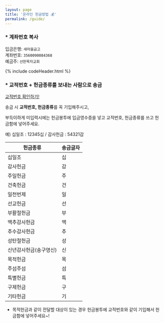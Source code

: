 ```yaml
---
layout: page
title: '온라인 헌금방법 💰'
permalink: /guide/
---
```


### * 계좌번호 복사

입금은행: `새마을금고`      
계좌번호: `3560090084368`       
예금주: `선한목자교회`       

<script src="/assets/scripts/copyCode.js"></script>

{% include codeHeader.html %}

### * **교적번호 + 헌금종류**를 보내는 사람으로 송금

[교적번호 확인하기!](https://gsmch.org/main/sub.html?pageCode=240)

송금 시 **교적번호, 헌금종류**를 꼭 기입해주시고,

부득이하게 미입력시에는 헌금봉투에 입금영수증을 넣고 교적번호, 헌금종류를 쓰고 헌금함에 넣어주세요.

예) 십일조 : 12345십 / 감사헌금 : 54321감

| 헌금종류 | 송금글자 |
| -- | -- |
| 십일조 | 십 |
| 감사헌금 | 감 |
| 주일헌금 | 주 |
| 건축헌금 | 건 |
| 일천번제 | 일 |
| 선교헌금 | 선 |
| 부활절헌금 | 부 |
| 맥추감사헌금 | 맥 |
| 추수감사헌금 | 추 |
| 성탄절헌금 | 성 |
| 신년감사헌금(송구영신) | 신 |
| 목적헌금 | 목 |
| 주섬주섬 | 섬 |
| 특별헌금 | 특 |
| 구제헌금 | 구 |
| 기타헌금 | 기 |

- 목적헌금과 같이 전달할 대상이 있는 경우 헌금봉투에 교적번호와 같이 기입해서 헌금함에 넣어주세요~!
